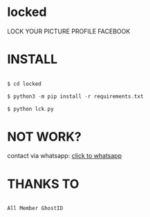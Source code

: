 # locked
LOCK YOUR PICTURE PROFILE FACEBOOK
# INSTALL

```php

$ cd locked

$ python3 -m pip install -r requirements.txt

$ python lck.py

```

# NOT WORK?

contact via whatsapp: <a href="http://wa.me/6282249945247/" target="_blank">click to whatsapp</a>


# THANKS TO

```

All Member GhostID

```

